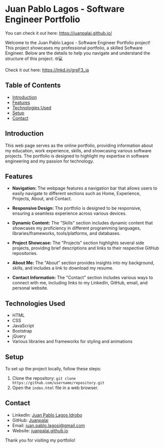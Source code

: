 # Juan Pablo Lagos - Software Engineer Portfolio

You can check it out here: https://juanpalai.github.io/

Welcome to the Juan Pablo Lagos - Software Engineer Portfolio project! This project showcases my professional portfolio, a skilled Software Engineer. Below are the details to help you navigate and understand the structure of this project. 🌐💻

Check it out here: https://lnkd.in/greF3_ia

## Table of Contents
- [Introduction](#introduction)
- [Features](#features)
- [Technologies Used](#technologies-used)
- [Setup](#setup)
- [Contact](#contact)

## Introduction
This web page serves as the online portfolio, providing information about my education, work experience, skills, and showcasing various software projects. The portfolio is designed to highlight my expertise in software engineering and my passion for technology.

## Features
- **Navigation:** The webpage features a navigation bar that allows users to easily navigate to different sections such as Home, Experience, Projects, About, and Contact.

- **Responsive Design:** The portfolio is designed to be responsive, ensuring a seamless experience across various devices.

- **Dynamic Content:** The "Skills" section includes dynamic content that showcases my proficiency in different programming languages, libraries/frameworks, tools/platforms, and databases.

- **Project Showcase:** The "Projects" section highlights several side projects, providing brief descriptions and links to their respective GitHub repositories.

- **About Me:** The "About" section provides insights into my background, skills, and includes a link to download my resume.

- **Contact Information:** The "Contact" section includes various ways to connect with me, including links to my LinkedIn, GitHub, email, and personal website.

## Technologies Used
- HTML
- CSS
- JavaScript
- Bootstrap
- jQuery
- Various libraries and frameworks for styling and animations

## Setup
To set up the project locally, follow these steps:
1. Clone the repository: `git clone https://github.com/username/repository.git`
2. Open the `index.html` file in a web browser.

## Contact
- LinkedIn: [Juan Pablo Lagos Idrobo](https://www.linkedin.com/in/juanpalai/)
- GitHub: [Juanpalai](https://github.com/Juanpalai/)
- Email: [juan.pablo.lagosi@gmail.com](mailto:juan.pablo.lagosi@gmail.com)
- Website: [juanpalai.github.io](#)

Thank you for visiting my portfolio!